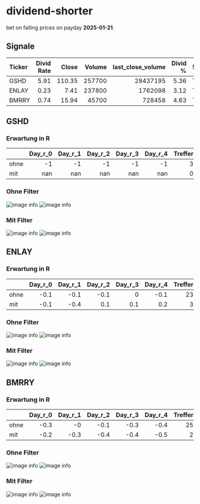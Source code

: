 # dividend-shorter

bet on falling prices on payday **2025-01-21**.

## Signale

| Ticker   |   Divid Rate |   Close |   Volume |   last_close_volume |   Divid % | 5_Days_pos   | above_SMA_50   |
|:---------|-------------:|--------:|---------:|--------------------:|----------:|:-------------|:---------------|
| GSHD     |         5.91 |  110.35 |   257700 |            28437195 |      5.36 | True         | False          |
| ENLAY    |         0.23 |    7.41 |   237800 |             1762098 |      3.12 | True         | True           |
| BMRRY    |         0.74 |   15.94 |    45700 |              728458 |      4.63 | True         | False          |

## GSHD

### Erwartung in R
|      |   Day_r_0 |   Day_r_1 |   Day_r_2 |   Day_r_3 |   Day_r_4 |   Treffer |
|:-----|----------:|----------:|----------:|----------:|----------:|----------:|
| ohne |        -1 |        -1 |        -1 |        -1 |        -1 |         3 |
| mit  |       nan |       nan |       nan |       nan |       nan |         0 |

### Ohne Filter
![image info](./data/GSHD_box_all.png)
![image info](./data/GSHD_median_all.png)

### Mit Filter
![image info](./data/GSHD_box_filtered.png)
![image info](./data/GSHD_median_filtered.png)

## ENLAY

### Erwartung in R
|      |   Day_r_0 |   Day_r_1 |   Day_r_2 |   Day_r_3 |   Day_r_4 |   Treffer |
|:-----|----------:|----------:|----------:|----------:|----------:|----------:|
| ohne |      -0.1 |      -0.1 |      -0.1 |       0   |      -0.1 |        23 |
| mit  |      -0.1 |      -0.4 |       0.1 |       0.1 |       0.2 |         3 |

### Ohne Filter
![image info](./data/ENLAY_box_all.png)
![image info](./data/ENLAY_median_all.png)

### Mit Filter
![image info](./data/ENLAY_box_filtered.png)
![image info](./data/ENLAY_median_filtered.png)

## BMRRY

### Erwartung in R
|      |   Day_r_0 |   Day_r_1 |   Day_r_2 |   Day_r_3 |   Day_r_4 |   Treffer |
|:-----|----------:|----------:|----------:|----------:|----------:|----------:|
| ohne |      -0.3 |      -0   |      -0.1 |      -0.3 |      -0.4 |        25 |
| mit  |      -0.2 |      -0.3 |      -0.4 |      -0.4 |      -0.5 |         2 |

### Ohne Filter
![image info](./data/BMRRY_box_all.png)
![image info](./data/BMRRY_median_all.png)

### Mit Filter
![image info](./data/BMRRY_box_filtered.png)
![image info](./data/BMRRY_median_filtered.png)

